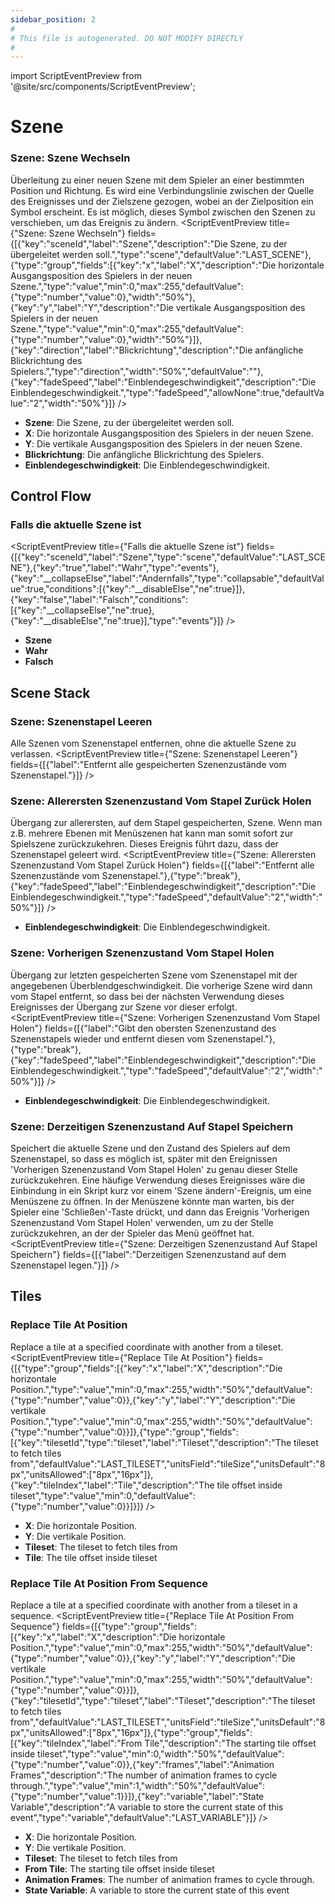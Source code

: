 ```yaml
---
sidebar_position: 2
#
# This file is autogenerated. DO NOT MODIFY DIRECTLY
#
---
```


import ScriptEventPreview from '@site/src/components/ScriptEventPreview';

# Szene

### Szene: Szene Wechseln
Überleitung zu einer neuen Szene mit dem Spieler an einer bestimmten Position und Richtung. Es wird eine Verbindungslinie zwischen der Quelle des Ereignisses und der Zielszene gezogen, wobei an der Zielposition ein Symbol erscheint. Es ist möglich, dieses Symbol zwischen den Szenen zu verschieben, um das Ereignis zu ändern.
<ScriptEventPreview title={"Szene: Szene Wechseln"} fields={[{"key":"sceneId","label":"Szene","description":"Die Szene, zu der übergeleitet werden soll.","type":"scene","defaultValue":"LAST_SCENE"},{"type":"group","fields":[{"key":"x","label":"X","description":"Die horizontale Ausgangsposition des Spielers in der neuen Szene.","type":"value","min":0,"max":255,"defaultValue":{"type":"number","value":0},"width":"50%"},{"key":"y","label":"Y","description":"Die vertikale Ausgangsposition des Spielers in der neuen Szene.","type":"value","min":0,"max":255,"defaultValue":{"type":"number","value":0},"width":"50%"}]},{"key":"direction","label":"Blickrichtung","description":"Die anfängliche Blickrichtung des Spielers.","type":"direction","width":"50%","defaultValue":""},{"key":"fadeSpeed","label":"Einblendegeschwindigkeit","description":"Die Einblendegeschwindigkeit.","type":"fadeSpeed","allowNone":true,"defaultValue":"2","width":"50%"}]} />

- **Szene**: Die Szene, zu der übergeleitet werden soll.  
- **X**: Die horizontale Ausgangsposition des Spielers in der neuen Szene.  
- **Y**: Die vertikale Ausgangsposition des Spielers in der neuen Szene.  
- **Blickrichtung**: Die anfängliche Blickrichtung des Spielers.  
- **Einblendegeschwindigkeit**: Die Einblendegeschwindigkeit.  

## Control Flow
### Falls die aktuelle Szene ist
<ScriptEventPreview title={"Falls die aktuelle Szene ist"} fields={[{"key":"sceneId","label":"Szene","type":"scene","defaultValue":"LAST_SCENE"},{"key":"true","label":"Wahr","type":"events"},{"key":"__collapseElse","label":"Andernfalls","type":"collapsable","defaultValue":true,"conditions":[{"key":"__disableElse","ne":true}]},{"key":"false","label":"Falsch","conditions":[{"key":"__collapseElse","ne":true},{"key":"__disableElse","ne":true}],"type":"events"}]} />

- **Szene**  
- **Wahr**  
- **Falsch**  

## Scene Stack
### Szene: Szenenstapel Leeren
Alle Szenen vom Szenenstapel entfernen, ohne die aktuelle Szene zu verlassen.
<ScriptEventPreview title={"Szene: Szenenstapel Leeren"} fields={[{"label":"Entfernt alle gespeicherten Szenenzustände vom Szenenstapel."}]} />


### Szene: Allerersten Szenenzustand Vom Stapel Zurück Holen
Übergang zur allerersten, auf dem Stapel gespeicherten, Szene. Wenn man z.B. mehrere Ebenen mit Menüszenen hat kann man somit sofort zur Spielszene zurückzukehren. Dieses Ereignis führt dazu, dass der Szenenstapel geleert wird.
<ScriptEventPreview title={"Szene: Allerersten Szenenzustand Vom Stapel Zurück Holen"} fields={[{"label":"Entfernt alle Szenenzustände vom Szenenstapel."},{"type":"break"},{"key":"fadeSpeed","label":"Einblendegeschwindigkeit","description":"Die Einblendegeschwindigkeit.","type":"fadeSpeed","defaultValue":"2","width":"50%"}]} />

- **Einblendegeschwindigkeit**: Die Einblendegeschwindigkeit.  

### Szene: Vorherigen Szenenzustand Vom Stapel Holen
Übergang zur letzten gespeicherten Szene vom Szenenstapel mit der angegebenen Überblendgeschwindigkeit. Die vorherige Szene wird dann vom Stapel entfernt, so dass bei der nächsten Verwendung dieses Ereignisses der Übergang zur Szene vor dieser erfolgt.
<ScriptEventPreview title={"Szene: Vorherigen Szenenzustand Vom Stapel Holen"} fields={[{"label":"Gibt den obersten Szenenzustand des Szenenstapels wieder und entfernt diesen vom Szenenstapel."},{"type":"break"},{"key":"fadeSpeed","label":"Einblendegeschwindigkeit","description":"Die Einblendegeschwindigkeit.","type":"fadeSpeed","defaultValue":"2","width":"50%"}]} />

- **Einblendegeschwindigkeit**: Die Einblendegeschwindigkeit.  

### Szene: Derzeitigen Szenenzustand Auf Stapel Speichern
Speichert die aktuelle Szene und den Zustand des Spielers auf dem Szenenstapel, so dass es möglich ist, später mit den Ereignissen 'Vorherigen Szenenzustand Vom Stapel Holen' zu genau dieser Stelle zurückzukehren. Eine häufige Verwendung dieses Ereignisses wäre die Einbindung in ein Skript kurz vor einem 'Szene ändern'-Ereignis, um eine Menüszene zu öffnen. In der Menüszene könnte man warten, bis der Spieler eine 'Schließen'-Taste drückt, und dann das Ereignis 'Vorherigen Szenenzustand Vom Stapel Holen' verwenden, um zu der Stelle zurückzukehren, an der der Spieler das Menü geöffnet hat.
<ScriptEventPreview title={"Szene: Derzeitigen Szenenzustand Auf Stapel Speichern"} fields={[{"label":"Derzeitigen Szenenzustand auf dem Szenenstapel legen."}]} />


## Tiles
### Replace Tile At Position
Replace a tile at a specified coordinate with another from a tileset.
<ScriptEventPreview title={"Replace Tile At Position"} fields={[{"type":"group","fields":[{"key":"x","label":"X","description":"Die horizontale Position.","type":"value","min":0,"max":255,"width":"50%","defaultValue":{"type":"number","value":0}},{"key":"y","label":"Y","description":"Die vertikale Position.","type":"value","min":0,"max":255,"width":"50%","defaultValue":{"type":"number","value":0}}]},{"type":"group","fields":[{"key":"tilesetId","type":"tileset","label":"Tileset","description":"The tileset to fetch tiles from","defaultValue":"LAST_TILESET","unitsField":"tileSize","unitsDefault":"8px","unitsAllowed":["8px","16px"]},{"key":"tileIndex","label":"Tile","description":"The tile offset inside tileset","type":"value","min":0,"defaultValue":{"type":"number","value":0}}]}]} />

- **X**: Die horizontale Position.  
- **Y**: Die vertikale Position.  
- **Tileset**: The tileset to fetch tiles from  
- **Tile**: The tile offset inside tileset  

### Replace Tile At Position From Sequence
Replace a tile at a specified coordinate with another from a tileset in a sequence.
<ScriptEventPreview title={"Replace Tile At Position From Sequence"} fields={[{"type":"group","fields":[{"key":"x","label":"X","description":"Die horizontale Position.","type":"value","min":0,"max":255,"width":"50%","defaultValue":{"type":"number","value":0}},{"key":"y","label":"Y","description":"Die vertikale Position.","type":"value","min":0,"max":255,"width":"50%","defaultValue":{"type":"number","value":0}}]},{"key":"tilesetId","type":"tileset","label":"Tileset","description":"The tileset to fetch tiles from","defaultValue":"LAST_TILESET","unitsField":"tileSize","unitsDefault":"8px","unitsAllowed":["8px","16px"]},{"type":"group","fields":[{"key":"tileIndex","label":"From Tile","description":"The starting tile offset inside tileset","type":"value","min":0,"width":"50%","defaultValue":{"type":"number","value":0}},{"key":"frames","label":"Animation Frames","description":"The number of animation frames to cycle through.","type":"value","min":1,"width":"50%","defaultValue":{"type":"number","value":1}}]},{"key":"variable","label":"State Variable","description":"A variable to store the current state of this event","type":"variable","defaultValue":"LAST_VARIABLE"}]} />

- **X**: Die horizontale Position.  
- **Y**: Die vertikale Position.  
- **Tileset**: The tileset to fetch tiles from  
- **From Tile**: The starting tile offset inside tileset  
- **Animation Frames**: The number of animation frames to cycle through.  
- **State Variable**: A variable to store the current state of this event  

